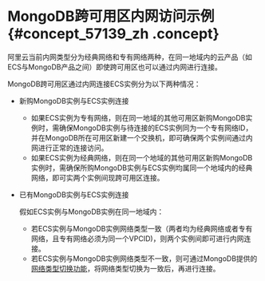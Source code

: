 # MongoDB跨可用区内网访问示例 {#concept_57139_zh .concept}

阿里云当前内网类型分为经典网络和专有网络两种，在同一地域内的云产品（如ECS与MongoDB产品之间）即使跨可用区也可以通过内网进行连接。

MongoDB跨可用区通过内网连接ECS实例分为以下两种情况：

-   新购MongoDB实例与ECS实例连接
    -   如果ECS实例为专有网络，则在同一地域的其他可用区新购MongoDB实例时，需确保MongoDB实例与待连接的ECS实例同为一个专有网络ID，并在MongoDB所在可用区新建一个交换机，即可确保两个实例间通过内网进行正常的连接访问。
    -   如果ECS实例为经典网络，则在同一个地域的其他可用区新购MongoDB实例时，需确保所购MongoDB实例与ECS实例均属同一个地域内的经典网络，即可实两个实例间现跨可用区连接。
-   已有MongoDB实例与ECS实例连接

    假如ECS实例与MongoDB实例在同一地域内：

    -   若ECS实例与MongoDB实例网络类型一致（两者均为经典网络或者专有网络，且专有网络必须为同一个VPCID\)，则两个实例间即可进行内网连接。
    -   若ECS实例与MongoDB实例网络类型不一致，则可通过MongoDB提供的[网络类型切换功能](intl.zh-CN/用户指南/管理网络连接类型/切换实例网络类型.md#)，将网络类型切换为一致后，再进行连接。

